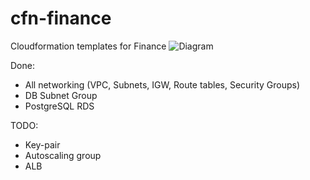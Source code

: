 # cfn-finance
Cloudformation templates for Finance
![Diagram](https://lucid.app/publicSegments/view/690ffa1c-37ba-436e-b176-3311bd715e40/image.png)

Done:
  - All networking (VPC, Subnets, IGW, Route tables, Security Groups)
  - DB Subnet Group
  - PostgreSQL RDS
  
TODO:
  - Key-pair
  - Autoscaling group
  - ALB
